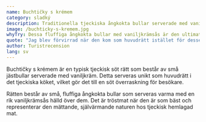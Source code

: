 ```yaml
---
name: Buchtičky s krémem
category: sladký
description: Traditionella tjeckiska ångkokta bullar serverade med vaniljkräm - överraskande serverad som huvudrätt
image: /buchticky-s-kremem.jpg
whyTry: Dessa fluffiga ångkokta bullar med vaniljkrämsås är den ultimata tjeckiska tröstmaten. De är som små kuddar av lycka som skapar ren nostalgi.
quote: "Jag blev förvirrad när den kom som huvudrätt istället för dessert, men wow - det här är som att bli kramad av din mormor. Söt, varm och överraskande mättande!"
author: Turistrecension
lang: sv
---
```


Buchtičky s krémem är en typisk tjeckisk söt rätt som består av små jästbullar serverade med vaniljkräm. Detta serveras unikt som huvudrätt i det tjeckiska köket, vilket gör det till en söt överraskning för besökare.

Rätten består av små, fluffiga ångkokta bullar som serveras varma med en rik vaniljkrämsås hälld över dem. Det är tröstmat när den är som bäst och representerar den mättande, självärmande naturen hos tjeckisk hemlagad mat.